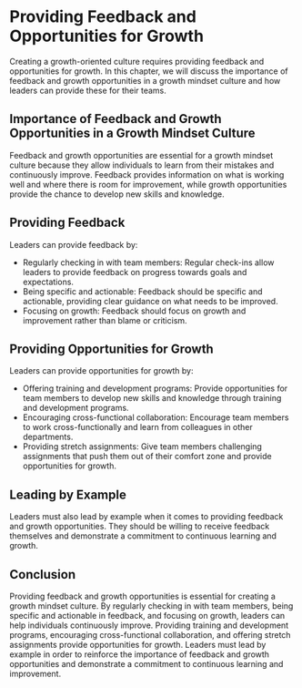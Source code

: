 Providing Feedback and Opportunities for Growth
==============================================================================================

Creating a growth-oriented culture requires providing feedback and opportunities for growth. In this chapter, we will discuss the importance of feedback and growth opportunities in a growth mindset culture and how leaders can provide these for their teams.

Importance of Feedback and Growth Opportunities in a Growth Mindset Culture
---------------------------------------------------------------------------

Feedback and growth opportunities are essential for a growth mindset culture because they allow individuals to learn from their mistakes and continuously improve. Feedback provides information on what is working well and where there is room for improvement, while growth opportunities provide the chance to develop new skills and knowledge.

Providing Feedback
------------------

Leaders can provide feedback by:

* Regularly checking in with team members: Regular check-ins allow leaders to provide feedback on progress towards goals and expectations.
* Being specific and actionable: Feedback should be specific and actionable, providing clear guidance on what needs to be improved.
* Focusing on growth: Feedback should focus on growth and improvement rather than blame or criticism.

Providing Opportunities for Growth
----------------------------------

Leaders can provide opportunities for growth by:

* Offering training and development programs: Provide opportunities for team members to develop new skills and knowledge through training and development programs.
* Encouraging cross-functional collaboration: Encourage team members to work cross-functionally and learn from colleagues in other departments.
* Providing stretch assignments: Give team members challenging assignments that push them out of their comfort zone and provide opportunities for growth.

Leading by Example
------------------

Leaders must also lead by example when it comes to providing feedback and growth opportunities. They should be willing to receive feedback themselves and demonstrate a commitment to continuous learning and growth.

Conclusion
----------

Providing feedback and growth opportunities is essential for creating a growth mindset culture. By regularly checking in with team members, being specific and actionable in feedback, and focusing on growth, leaders can help individuals continuously improve. Providing training and development programs, encouraging cross-functional collaboration, and offering stretch assignments provide opportunities for growth. Leaders must lead by example in order to reinforce the importance of feedback and growth opportunities and demonstrate a commitment to continuous learning and improvement.
